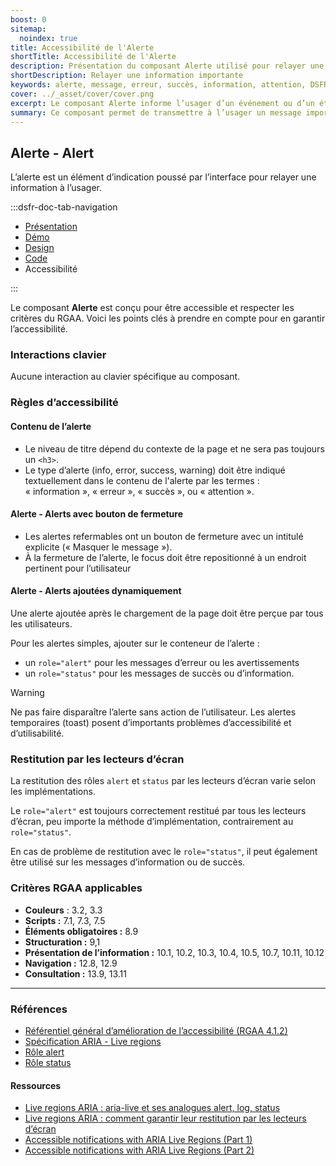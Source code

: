 ```yaml
---
boost: 0
sitemap:
  noindex: true
title: Accessibilité de l'Alerte
shortTitle: Accessibilité de l'Alerte
description: Présentation du composant Alerte utilisé pour relayer une information importante à l’usager de façon contextuelle sans interrompre sa navigation.
shortDescription: Relayer une information importante
keywords: alerte, message, erreur, succès, information, attention, DSFR, accessibilité, interface
cover: ../_asset/cover/cover.png
excerpt: Le composant Alerte informe l’usager d’un événement ou d’un état du système, comme une erreur, une confirmation ou une information complémentaire, de manière non bloquante.
summary: Ce composant permet de transmettre à l’usager un message important en lien avec une action ou un état du système, sans interrompre sa tâche. Il est utilisé dans des contextes variés, comme un formulaire ou un événement technique. Il propose plusieurs variations (succès, erreur, information, attention), deux tailles, et des règles éditoriales strictes pour garantir une communication claire, courtoise et accessible.
---
```


## Alerte - Alert

L’alerte est un élément d’indication poussé par l’interface pour relayer une information à l’usager.

:::dsfr-doc-tab-navigation

- [Présentation](../index.md)
- [Démo](../demo/index.md)
- [Design](../design/index.md)
- [Code](../code/index.md)
- Accessibilité

:::

Le composant **Alerte** est conçu pour être accessible et respecter les critères du RGAA. Voici les points clés à prendre en compte pour en garantir l’accessibilité.

### Interactions clavier

Aucune interaction au clavier spécifique au composant.

### Règles d’accessibilité

#### Contenu de l’alerte

- Le niveau de titre dépend du contexte de la page et ne sera pas toujours un `<h3>`.
- Le type d’alerte (info, error, success, warning) doit être indiqué textuellement dans le contenu de l'alerte par les termes : «&nbsp;information&nbsp;», «&nbsp;erreur&nbsp;», «&nbsp;succès&nbsp;», ou «&nbsp;attention&nbsp;».

#### Alerte - Alerts avec bouton de fermeture

- Les alertes refermables ont un bouton de fermeture avec un intitulé explicite («&nbsp;Masquer le message&nbsp;»).
- À la fermeture de l’alerte, le focus doit être repositionné à un endroit pertinent pour l’utilisateur

#### Alerte - Alerts ajoutées dynamiquement

Une alerte ajoutée après le chargement de la page doit être perçue par tous les utilisateurs.

Pour les alertes simples, ajouter sur le conteneur de l’alerte&nbsp;:
- un `role="alert"` pour les messages d’erreur ou les avertissements
- un `role="status"` pour les messages de succès ou d’information.

> [!WARNING]
> Ne pas faire disparaître l’alerte sans action de l’utilisateur. Les alertes temporaires (<span lang="en">toast</span>) posent d’importants problèmes d’accessibilité et d’utilisabilité.

### Restitution par les lecteurs d’écran

La restitution des rôles `alert` et `status` par les lecteurs d’écran varie selon les implémentations.

Le `role="alert"` est toujours correctement restitué par tous les lecteurs d’écran, peu importe la méthode d’implémentation, contrairement au `role="status"`.

En cas de problème de restitution avec le `role="status"`, il peut également être utilisé sur les messages d’information ou de succès.

### Critères RGAA applicables

- **Couleurs**&nbsp;: 3.2, 3.3
- **Scripts&nbsp;:** 7.1, 7.3, 7.5
- **Éléments obligatoires&nbsp;:** 8.9
- **Structuration&nbsp;:** 9,1
- **Présentation de l’information&nbsp;:** 10.1, 10.2, 10.3, 10.4, 10.5, 10.7, 10.11, 10.12
- **Navigation&nbsp;:** 12.8, 12.9
- **Consultation&nbsp;:** 13.9, 13.11

---

### Références

- [Référentiel général d’amélioration de l’accessibilité (RGAA 4.1.2)](https://accessibilite.numerique.gouv.fr/methode/criteres-et-tests/)
- <a href="https://www.w3.org/TR/wai-aria-1.1/#live_region_roles"  target="_blank" rel="noopener external" title="W3C - nouvelle fenêtre">Spécification ARIA - <span lang="en">Live regions</span></a>
- [Rôle alert](https://www.w3.org/TR/wai-aria-1.1/#alert)
- [Rôle status](https://www.w3.org/TR/wai-aria-1.1/#status)

#### Ressources

- <a href="https://access42.net/live-regions-aria-live-analogues-alert-log-status/" title="access42 - nouvelle fenêtre" target="_blank" rel="noopener external"><span lang="en">Live regions</span> ARIA : aria-live et ses analogues alert, log, status</a>
- <a href="https://access42.net/live-regions-aria-restitution-lecteurs-ecran/" title="access42 - nouvelle fenêtre" target="_blank" rel="noopener external"><span lang="en">Live regions</span> ARIA : comment garantir leur restitution par les lecteurs d’écran</a>
- <a href="https://www.sarasoueidan.com/blog/accessible-notifications-with-aria-live-regions-part-1/" title="sarasoueidan - nouvelle fenêtre" target="_blank" rel="noopener external" lang="en">Accessible notifications with ARIA Live Regions (Part 1)</a>
- <a href="https://www.sarasoueidan.com/blog/accessible-notifications-with-aria-live-regions-part-2/" title="sarasoueidan - nouvelle fenêtre" target="_blank" rel="noopener external" lang="en">Accessible notifications with ARIA Live Regions (Part 2)</a>
